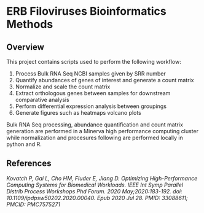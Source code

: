 # ERB Filoviruses Bioinformatics Methods

## Overview
This project contains scripts used to perform the following workflow:
1. Process Bulk RNA Seq NCBI samples given by SRR number
2. Quantify abundances of genes of interest and generate a count matrix
3. Normalize and scale the count matrix
4. Extract orthologous genes between samples for downstream comparative analysis
5. Perform differential expression analysis between groupings
6. Generate figures such as heatmaps volcano plots

Bulk RNA Seq processing, abundance quantification and count matrix generation are performed in a Minerva high performance computing cluster while normalization and procesures following are performed locally in python and R.

## References
*Kovatch P, Gai L, Cho HM, Fluder E, Jiang D. Optimizing High-Performance Computing Systems for Biomedical Workloads. IEEE Int Symp Parallel Distrib Process Workshops Phd Forum. 2020 May;2020:183-192. doi: 10.1109/ipdpsw50202.2020.00040. Epub 2020 Jul 28. PMID: 33088611; PMCID: PMC7575271*



